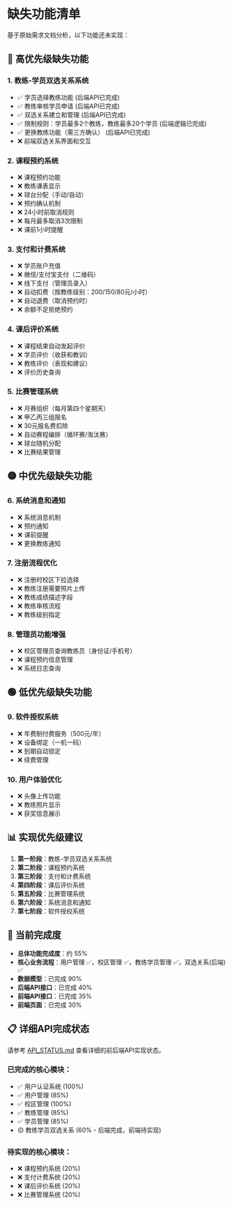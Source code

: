 # 缺失功能清单

基于原始需求文档分析，以下功能还未实现：

## 🔴 高优先级缺失功能

### 1. 教练-学员双选关系系统
- ✅ 学员选择教练功能 (后端API已完成)
- ✅ 教练审核学员申请 (后端API已完成)
- ✅ 双选关系建立和管理 (后端API已完成)
- ✅ 限制规则：学员最多2个教练，教练最多20个学员 (后端逻辑已完成)
- ✅ 更换教练功能（需三方确认） (后端API已完成)
- ❌ 前端双选关系界面和交互

### 2. 课程预约系统
- ❌ 课程预约功能
- ❌ 教练课表显示
- ❌ 球台分配（手动/自动）
- ❌ 预约确认机制
- ❌ 24小时前取消规则
- ❌ 每月最多取消3次限制
- ❌ 课前1小时提醒

### 3. 支付和计费系统
- ❌ 学员账户充值
- ❌ 微信/支付宝支付（二维码）
- ❌ 线下支付（管理员录入）
- ❌ 自动扣费（按教练级别：200/150/80元/小时）
- ❌ 自动退费（取消预约时）
- ❌ 余额不足拒绝预约

### 4. 课后评价系统
- ❌ 课程结束自动发起评价
- ❌ 学员评价（收获和教训）
- ❌ 教练评价（表现和建议）
- ❌ 评价历史查询

### 5. 比赛管理系统
- ❌ 月赛组织（每月第四个星期天）
- ❌ 甲乙丙三组报名
- ❌ 30元报名费扣除
- ❌ 自动赛程编排（循环赛/淘汰赛）
- ❌ 球台随机分配
- ❌ 比赛结果管理

## 🟡 中优先级缺失功能

### 6. 系统消息和通知
- ❌ 系统消息机制
- ❌ 预约通知
- ❌ 课前提醒
- ❌ 更换教练通知

### 7. 注册流程优化
- ❌ 注册时校区下拉选择
- ❌ 教练注册需要照片上传
- ❌ 教练成绩描述字段
- ❌ 教练审核流程
- ❌ 教练级别指定

### 8. 管理员功能增强
- ❌ 校区管理员查询教练员（身份证/手机号）
- ❌ 课程预约信息管理
- ❌ 系统日志查询

## 🟢 低优先级缺失功能

### 9. 软件授权系统
- ❌ 年费制付费服务（500元/年）
- ❌ 设备绑定（一机一码）
- ❌ 到期自动锁定
- ❌ 续费管理

### 10. 用户体验优化
- ❌ 头像上传功能
- ❌ 教练照片显示
- ❌ 获奖信息展示

## 📊 实现优先级建议

1. **第一阶段**：教练-学员双选关系系统
2. **第二阶段**：课程预约系统
3. **第三阶段**：支付和计费系统
4. **第四阶段**：课后评价系统
5. **第五阶段**：比赛管理系统
6. **第六阶段**：系统消息和通知
7. **第七阶段**：软件授权系统

## 🎯 当前完成度

- **总体功能完成度**：约 55%
- **核心业务流程**：用户管理 ✅，校区管理 ✅，教练学员管理 ✅，双选关系(后端) ✅
- **数据模型**：已完成 90%
- **后端API接口**：已完成 40%
- **前端API接口**：已完成 35%
- **前端页面**：已完成 30%

## 📋 详细API完成状态

请参考 [API_STATUS.md](./API_STATUS.md) 查看详细的前后端API实现状态。

### 已完成的核心模块：
- ✅ 用户认证系统 (100%)
- ✅ 用户管理 (85%)
- ✅ 校区管理 (100%)
- ✅ 教练管理 (85%)
- ✅ 学员管理 (85%)
- 🟡 教练学员双选关系 (60% - 后端完成，前端待实现)

### 待实现的核心模块：
- ❌ 课程预约系统 (20%)
- ❌ 支付计费系统 (20%)
- ❌ 课后评价系统 (20%)
- ❌ 比赛管理系统 (20%)
